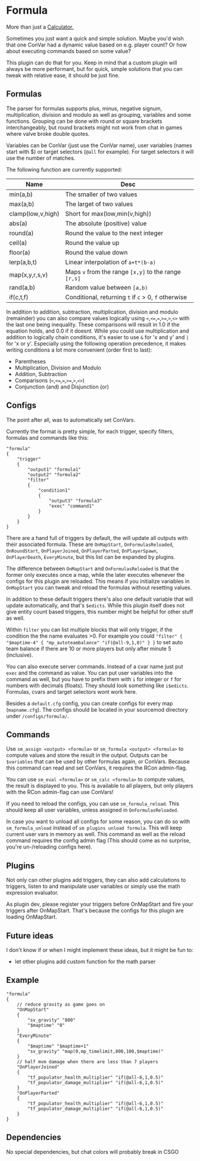 # Formula
More than just a [Calculator.](https://forums.alliedmods.net/showthread.php?p=1271449)

Sometimes you just want a quick and simple solution. Maybe you'd wish that one ConVar had a dynamic 
value based on e.g. player count? Or how about executing commands based on some value?

This plugin can do that for you. Keep in mind that a custom plugin will always be more performant, but for quick, simple solutions that you can tweak with relative ease, it should be just fine.

## Formulas

The parser for formulas supports plus, minus, negative signum, multiplication, division and modulo as well as grouping, variables and some functions. Grouping can be done with round or square brackets interchangeably, but round brackets might not work from chat in games where valve broke double quotes.

Variables can be ConVar (just use the ConVar name), user variables (names start with $) or target selectors (`@all` for example). For target selectors it will use the number of matches.

The following function are currently supported:

| Name | Desc |
|-----|-----|
| min(a,b) | The smaller of two values |
| max(a,b) | The larget of two values |
| clamp(low,v,high) | Short for max(low,min(v,high)) |
| abs(a) | The absolute (positive) value |
| round(a) | Round the value to the next integer |
| ceil(a) | Round the value up |
| floor(a) | Round the value down |
| lerp(a,b,t) | Linear interpolation of `a+t*(b-a)` |
| map(x,y,r,s,v) | Maps `v` from the range `[x,y]` to the range `[r,s]` |
| rand(a,b) | Random value between `[a,b)` |
| if(c,t,f) | Conditional, returning `t` if `c` > 0, `f` otherwise |

In addition to addition, subtraction, multiplication, division and modulo (remainder) you can also compare values logically using `<`,`<=`,`=`,`>=`,`>`,`<>` with the last one being inequality. These comparisons will result in 1.0 if the equation holds, and 0.0 if it doesnt. While you could use multiplication and addition to logically chain conditions, it's easier to use `&` for 'x and y' and `|` for 'x or y'. Especially using the following operation precedence, it makes writing conditions a lot more convenient (order first to last):
- Parentheses
- Multiplication, Division and Modulo
- Addition, Subtraction
- Comparisons (`<`,`<=`,`=`,`>=`,`>`,`<>`)
- Conjunction (and) and Disjunction (or) 

## Configs

The point after all, was to automatically set ConVars.

Currently the format is pretty simple, for each trigger, specify filters, formulas and commands like this:
```
"formula"
{
	"trigger"
	{
		"output1" "formula1"
		"output2" "formula2"
		"filter"
		{
			"condition1"
			{
				"output3" "formula3"
				"exec" "command1"
			}
		}
	}
}
```
There are a hand full of triggers by default, the will update all outputs with their associated formula. These are `OnMapStart`, `OnFormulasReloaded`, `OnRoundStart`, `OnPlayerJoined`, `OnPlayerParted`, `OnPlayerSpawn`, `OnPlayerDeath`, `EveryMinute`, but this list can be expanded by plugins.

The difference between `OnMapStart` and `OnFormulasReloaded` is that the former only executes once a map, while the later executes whenever the configs for this plugin are reloaded. This means if you initialize variables in `OnMapStart` you can tweak and reload the formulas without resetting values.

In addition to these default triggers there's also one default variable that will update automatically, and that's `$edicts`. While this plugin itself does not give entity count based triggers, this number might be helpful for other stuff as well.

Within `filter` you can list multiple blocks that will only trigger, if the condition the the name evaluates &gt;0. For example you could `"filter" { "$maptime-4" { "mp_autoteambalance" "if(@all-9,1,0)" } }` to set auto team balance if there are 10 or more players but only after minute 5 (inclusive).

You can also execute server commands. Instead of a cvar name just put `exec` and the command as value. You can put user variables into the command as well, but you have to prefix them with `i` for integer or `f` for numbers with decimals (floats). They should look something like `i$edicts`. Formulas, cvars and target selectors wont work here.

Besides a `default.cfg` config, you can create configs for every map (`mapname.cfg`). The configs should be located in your sourcemod directory under `/configs/formula/`.

## Commands

Use `sm_assign <output> <formula>` or `sm_formula <output> <formula>` to compute values and store the result in the output.
Outputs can be `$variables` that can be used by other formulas again, or ConVars.
Because this command can read and set ConVars, it requires the RCon admin-flag.

You can use `sm_eval <formula>` or `sm_calc <formula>` to compute values, the result is displayed to you.
This is available to all players, but only players with the RCon admin-flag can use ConVars!

If you need to reload the configs, you can use `sm_formula_reload`. This should keep all user variables, unless assigned in `OnFormulasReloaded`.

In case you want to unload all configs for some reason, you can do so with `sm_formula_unload` instead of `sm plugins unload formula`. This will keep current user vars in memory as well. This command as well as the reload command requires the config admin flag (This should come as no surprise, you're un-/reloading configs here).

## Plugins

Not only can other plugins add triggers, they can also add calculations to triggers, listen to and manipulate user variables or simply use the math expression evaluator.

As plugin dev, please register your triggers before OnMapStart and fire your triggers after OnMapStart. That's because the configs for this plugin are loading OnMapStart.

## Future ideas

I don't know if or when I might implement these ideas, but it might be fun to:
- let other plugins add custom function for the math parser

## Example

```
"formula"
{
	// reduce gravity as game goes on
	"OnMapStart"
	{
		"sv_gravity" "800"
		"$maptime" "0"
	}
	"EveryMinute"
	{
		"$maptime" "$maptime+1"
		"sv_gravity" "map(0,mp_timelimit,800,100,$maptime)"
	}
	// half mvm damage when there are less than 7 players
	"OnPlayerJoined"
	{
		"tf_populator_health_multiplier" "if(@all-6,1,0.5)"
		"tf_populator_damage_multiplier" "if(@all-6,1,0.5)"
	}
	"OnPlayerParted"
	{
		"tf_populator_health_multiplier" "if(@all-6,1,0.5)"
		"tf_populator_damage_multiplier" "if(@all-6,1,0.5)"
	}
}
```

## Dependencies

No special dependencies, but chat colors will probably break in CSGO